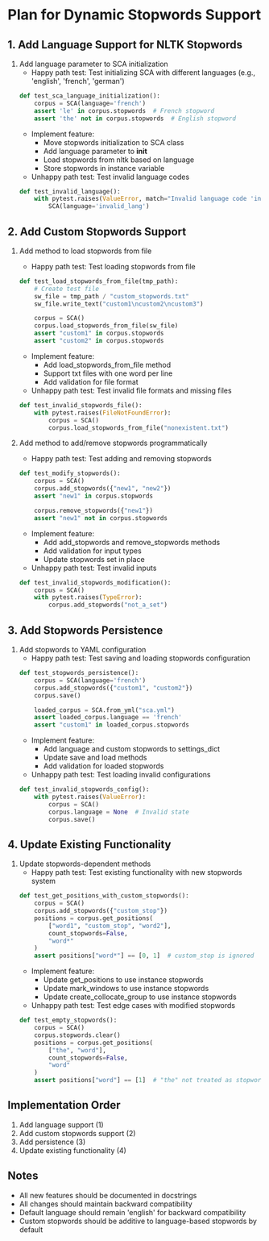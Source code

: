 # Plan for Dynamic Stopwords Support

## 1. Add Language Support for NLTK Stopwords
1. Add language parameter to SCA initialization
    - Happy path test: Test initializing SCA with different languages (e.g., 'english', 'french', 'german')
    ```python
    def test_sca_language_initialization():
        corpus = SCA(language='french')
        assert 'le' in corpus.stopwords  # French stopword
        assert 'the' not in corpus.stopwords  # English stopword
    ```
    - Implement feature:
        - Move stopwords initialization to SCA class
        - Add language parameter to __init__
        - Load stopwords from nltk based on language
        - Store stopwords in instance variable
    - Unhappy path test: Test invalid language codes
    ```python
    def test_invalid_language():
        with pytest.raises(ValueError, match="Invalid language code 'invalid_lang'"):
            SCA(language='invalid_lang')
    ```

## 2. Add Custom Stopwords Support
1. Add method to load stopwords from file
    - Happy path test: Test loading stopwords from file
    ```python
    def test_load_stopwords_from_file(tmp_path):
        # Create test file
        sw_file = tmp_path / "custom_stopwords.txt"
        sw_file.write_text("custom1\ncustom2\ncustom3")

        corpus = SCA()
        corpus.load_stopwords_from_file(sw_file)
        assert "custom1" in corpus.stopwords
        assert "custom2" in corpus.stopwords
    ```
    - Implement feature:
        - Add load_stopwords_from_file method
        - Support txt files with one word per line
        - Add validation for file format
    - Unhappy path test: Test invalid file formats and missing files
    ```python
    def test_invalid_stopwords_file():
        with pytest.raises(FileNotFoundError):
            corpus = SCA()
            corpus.load_stopwords_from_file("nonexistent.txt")
    ```

2. Add method to add/remove stopwords programmatically
    - Happy path test: Test adding and removing stopwords
    ```python
    def test_modify_stopwords():
        corpus = SCA()
        corpus.add_stopwords({"new1", "new2"})
        assert "new1" in corpus.stopwords

        corpus.remove_stopwords({"new1"})
        assert "new1" not in corpus.stopwords
    ```
    - Implement feature:
        - Add add_stopwords and remove_stopwords methods
        - Add validation for input types
        - Update stopwords set in place
    - Unhappy path test: Test invalid inputs
    ```python
    def test_invalid_stopwords_modification():
        corpus = SCA()
        with pytest.raises(TypeError):
            corpus.add_stopwords("not_a_set")
    ```

## 3. Add Stopwords Persistence
1. Add stopwords to YAML configuration
    - Happy path test: Test saving and loading stopwords configuration
    ```python
    def test_stopwords_persistence():
        corpus = SCA(language='french')
        corpus.add_stopwords({"custom1", "custom2"})
        corpus.save()

        loaded_corpus = SCA.from_yml("sca.yml")
        assert loaded_corpus.language == 'french'
        assert "custom1" in loaded_corpus.stopwords
    ```
    - Implement feature:
        - Add language and custom stopwords to settings_dict
        - Update save and load methods
        - Add validation for loaded stopwords
    - Unhappy path test: Test loading invalid configurations
    ```python
    def test_invalid_stopwords_config():
        with pytest.raises(ValueError):
            corpus = SCA()
            corpus.language = None  # Invalid state
            corpus.save()
    ```

## 4. Update Existing Functionality
1. Update stopwords-dependent methods
    - Happy path test: Test existing functionality with new stopwords system
    ```python
    def test_get_positions_with_custom_stopwords():
        corpus = SCA()
        corpus.add_stopwords({"custom_stop"})
        positions = corpus.get_positions(
            ["word1", "custom_stop", "word2"],
            count_stopwords=False,
            "word*"
        )
        assert positions["word*"] == [0, 1]  # custom_stop is ignored
    ```
    - Implement feature:
        - Update get_positions to use instance stopwords
        - Update mark_windows to use instance stopwords
        - Update create_collocate_group to use instance stopwords
    - Unhappy path test: Test edge cases with modified stopwords
    ```python
    def test_empty_stopwords():
        corpus = SCA()
        corpus.stopwords.clear()
        positions = corpus.get_positions(
            ["the", "word"],
            count_stopwords=False,
            "word"
        )
        assert positions["word"] == [1]  # "the" not treated as stopword
    ```

## Implementation Order
1. Add language support (1)
2. Add custom stopwords support (2)
3. Add persistence (3)
4. Update existing functionality (4)

## Notes
- All new features should be documented in docstrings
- All changes should maintain backward compatibility
- Default language should remain 'english' for backward compatibility
- Custom stopwords should be additive to language-based stopwords by default
